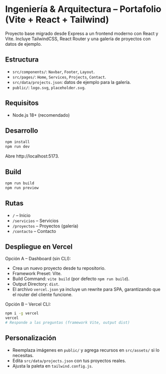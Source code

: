 # Ingeniería & Arquitectura – Portafolio (Vite + React + Tailwind)

Proyecto base migrado desde Express a un frontend moderno con React y Vite. Incluye TailwindCSS, React Router y una galería de proyectos con datos de ejemplo.

## Estructura

- `src/components/`: `Navbar`, `Footer`, `Layout`.
- `src/pages/`: `Home`, `Services`, `Projects`, `Contact`.
- `src/data/projects.json`: datos de ejemplo para la galería.
- `public/`: `logo.svg`, `placeholder.svg`.

## Requisitos

- Node.js 18+ (recomendado)

## Desarrollo

```bash
npm install
npm run dev
```

Abre http://localhost:5173.

## Build

```bash
npm run build
npm run preview
```

## Rutas

- `/` – Inicio
- `/servicios` – Servicios
- `/proyectos` – Proyectos (galería)
- `/contacto` – Contacto

## Despliegue en Vercel

Opción A – Dashboard (sin CLI):
- Crea un nuevo proyecto desde tu repositorio.
- Framework Preset: Vite.
- Build Command: `vite build` (por defecto `npm run build`).
- Output Directory: `dist`.
- El archivo `vercel.json` ya incluye un rewrite para SPA, garantizando que el router del cliente funcione.

Opción B – Vercel CLI:
```bash
npm i -g vercel
vercel
# Responde a las preguntas (framework Vite, output dist)
```

## Personalización

- Reemplaza imágenes en `public/` y agrega recursos en `src/assets/` si lo necesitas.
- Edita `src/data/projects.json` con tus proyectos reales.
- Ajusta la paleta en `tailwind.config.js`.
